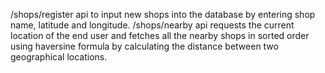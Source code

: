 /shops/register api to input new shops into the database by entering shop name, latitude and longitude.
/shops/nearby api requests the current location of the end user and fetches all the nearby shops in sorted order using haversine formula by calculating the distance between two geographical locations.
